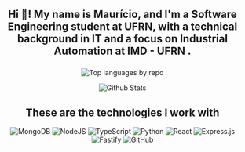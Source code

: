 
<h2 align="center">Hi 👋! My name is Maurício, and I'm a Software Engineering student at UFRN, with a technical background in IT and a focus on Industrial Automation at IMD - UFRN .</h2>

###

<div align="center">
  
![Top languages by repo](http://github-profile-summary-cards.vercel.app/api/cards/repos-per-language?username=murisco11&theme=github_dark)
  
![Github Stats](http://github-profile-summary-cards.vercel.app/api/cards/profile-details?username=murisco11&theme=github_dark)
</div>



###

<h2 align="center">These are the technologies I work with</h2>

<div align="center">

![MongoDB](https://img.shields.io/badge/MongoDB-%234ea94b.svg?style=for-the-badge&logo=mongodb&logoColor=white)
![NodeJS](https://img.shields.io/badge/node.js-6DA55F?style=for-the-badge&logo=node.js&logoColor=white)
![TypeScript](https://img.shields.io/badge/typescript-%23007ACC.svg?style=for-the-badge&logo=typescript&logoColor=white)
![Python](https://img.shields.io/badge/python-3670A0?style=for-the-badge&logo=python&logoColor=ffdd54)
![React](https://img.shields.io/badge/react-%2320232a.svg?style=for-the-badge&logo=react&logoColor=%2361DAFB)
![Express.js](https://img.shields.io/badge/express.js-%23404d59.svg?style=for-the-badge&logo=express&logoColor=%2361DAFB)
![Fastify](https://img.shields.io/badge/fastify-%23000000.svg?style=for-the-badge&logo=fastify&logoColor=white)
![GitHub](https://img.shields.io/badge/github-%23121011.svg?style=for-the-badge&logo=github&logoColor=white)
  
</div>   
